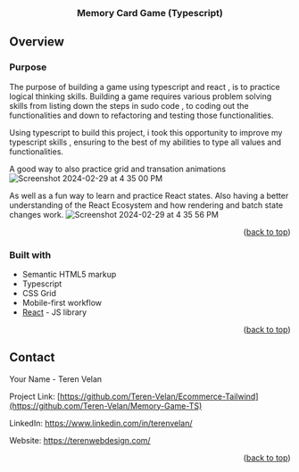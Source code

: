 <br />
<div align="center">

  <h3 align="center">Memory Card Game (Typescript)</h3>
</div>

<!-- ABOUT THE PROJECT -->

## Overview

### Purpose

The purpose of building a game using typescript and react , is to practice logical thinking skills. Building a game requires various problem solving skills from listing down the steps in sudo code , to coding out the functionalities and down to refactoring and testing those functionalities.

Using typescript to build this project, i took this opportunity to improve my typescript skills , ensuring to the best of my abilities to type all values and functionalities. 

A good way to also practice grid and transation animations
![Screenshot 2024-02-29 at 4 35 00 PM](https://github.com/Teren-Velan/Memory-Game-TS/assets/63656708/1d66c63c-faa2-44c9-bdae-5b6d3e7dc64f)

As well as a fun way to learn and practice React states. Also having a better understanding of the React Ecosystem and how rendering and batch state changes work.
![Screenshot 2024-02-29 at 4 35 56 PM](https://github.com/Teren-Velan/Memory-Game-TS/assets/63656708/e4f45150-526e-4f94-aa2e-8a581777b146)

<p align="right">(<a href="#readme-top">back to top</a>)</p>

### Built with

- Semantic HTML5 markup
- Typescript
- CSS Grid
- Mobile-first workflow
- [React](https://reactjs.org/) - JS library

<p align="right">(<a href="#readme-top">back to top</a>)</p>

<!-- CONTACT -->

## Contact

Your Name - Teren Velan

Project Link: [https://github.com/Teren-Velan/Ecommerce-Tailwind](https://github.com/Teren-Velan/Memory-Game-TS)

LinkedIn: https://www.linkedin.com/in/terenvelan/

Website: https://terenwebdesign.com/

<p align="right">(<a href="#readme-top">back to top</a>)</p>
